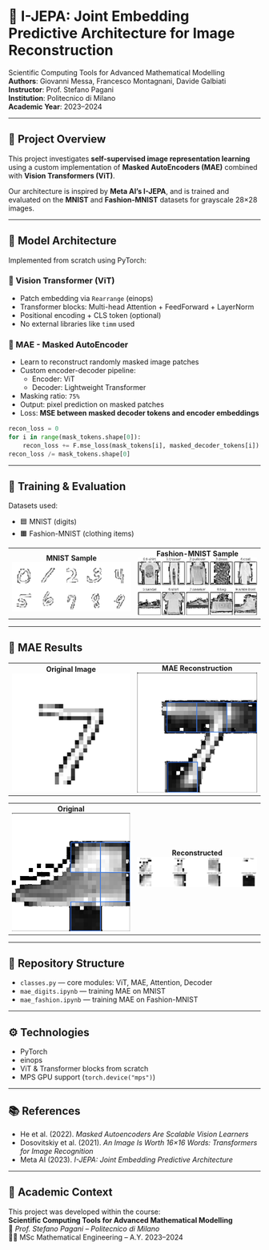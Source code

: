 # 🧠 I-JEPA: Joint Embedding Predictive Architecture for Image Reconstruction

Scientific Computing Tools for Advanced Mathematical Modelling  
**Authors**: Giovanni Messa, Francesco Montagnani, Davide Galbiati  
**Instructor**: Prof. Stefano Pagani  
**Institution**: Politecnico di Milano  
**Academic Year**: 2023–2024  

---

## 📌 Project Overview

This project investigates **self-supervised image representation learning** using a custom implementation of **Masked AutoEncoders (MAE)** combined with **Vision Transformers (ViT)**.  

Our architecture is inspired by **Meta AI’s I-JEPA**, and is trained and evaluated on the **MNIST** and **Fashion-MNIST** datasets for grayscale 28×28 images.

---

## 🧠 Model Architecture

Implemented from scratch using PyTorch:

### 🔷 Vision Transformer (ViT)

- Patch embedding via `Rearrange` (einops)  
- Transformer blocks: Multi-head Attention + FeedForward + LayerNorm  
- Positional encoding + CLS token (optional)  
- No external libraries like `timm` used

### 🔷 MAE - Masked AutoEncoder

- Learn to reconstruct randomly masked image patches
- Custom encoder-decoder pipeline:
  - Encoder: ViT
  - Decoder: Lightweight Transformer
- Masking ratio: `75%`
- Output: pixel prediction on masked patches
- Loss: **MSE between masked decoder tokens and encoder embeddings**

```python
recon_loss = 0
for i in range(mask_tokens.shape[0]):
    recon_loss += F.mse_loss(mask_tokens[i], masked_decoder_tokens[i])
recon_loss /= mask_tokens.shape[0]
```

---

## 🧪 Training & Evaluation

Datasets used:
- 🟦 MNIST (digits)
- 🟧 Fashion-MNIST (clothing items)

<table>
  <tr>
    <td align="center">
      <strong>MNIST Sample</strong><br>
      <img src="https://raw.githubusercontent.com/galbiatidavide/I-JEPA/main/jepa_images/mnist_classical_example.png" width="250">
    </td>
    <td align="center">
      <strong>Fashion-MNIST Sample</strong><br>
      <img src="https://raw.githubusercontent.com/galbiatidavide/I-JEPA/main/jepa_images/mnist_fashion_example.png" width="250">
    </td>
  </tr>
</table>

---

## 🧩 MAE Results

<table>
  <tr>
    <td align="center"><strong>Original Image</strong><br>
      <img src="https://raw.githubusercontent.com/galbiatidavide/I-JEPA/main/jepa_images/original_image_1.png" width="250">
    </td>
    <td align="center"><strong>MAE Reconstruction</strong><br>
      <img src="https://raw.githubusercontent.com/galbiatidavide/I-JEPA/main/jepa_images/reconstructed_image_1.png" width="250">
    </td>
  </tr>
</table>

<table>
  <tr>
    <td align="center"><strong>Original</strong><br>
      <img src="https://raw.githubusercontent.com/galbiatidavide/I-JEPA/main/jepa_images/original_image_2.png" width="250">
    </td>
    <td align="center"><strong>Reconstructed</strong><br>
      <img src="https://raw.githubusercontent.com/galbiatidavide/I-JEPA/main/jepa_images/reconstructed_image_2.png" width="250">
    </td>
  </tr>
</table>

---

## 🧰 Repository Structure

- `classes.py` — core modules: ViT, MAE, Attention, Decoder  
- `mae_digits.ipynb` — training MAE on MNIST  
- `mae_fashion.ipynb` — training MAE on Fashion-MNIST  

---

## ⚙️ Technologies

- PyTorch  
- einops  
- ViT & Transformer blocks from scratch  
- MPS GPU support (`torch.device("mps")`)

---

## 📚 References

- He et al. (2022). *Masked Autoencoders Are Scalable Vision Learners*
- Dosovitskiy et al. (2021). *An Image Is Worth 16×16 Words: Transformers for Image Recognition*
- Meta AI (2023). *I-JEPA: Joint Embedding Predictive Architecture*

---

## 🏫 Academic Context

This project was developed within the course:  
**Scientific Computing Tools for Advanced Mathematical Modelling**  
📍 *Prof. Stefano Pagani – Politecnico di Milano*  
👨‍🎓 MSc Mathematical Engineering – A.Y. 2023–2024
